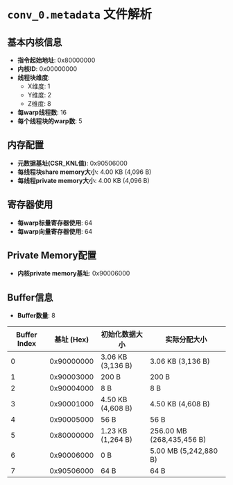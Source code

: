 # `conv_0.metadata` 文件解析

## 基本内核信息
- **指令起始地址**: 0x80000000
- **内核ID**: 0x00000000
- **线程块维度**:
  - X维度: 1
  - Y维度: 2
  - Z维度: 8
- **每warp线程数**: 16
- **每个线程块的warp数**: 5

## 内存配置
- **元数据基址(CSR_KNL值)**: 0x90506000
- **每线程块share memory大小**: 4.00 KB (4,096 B)
- **每线程private memory大小**: 4.00 KB (4,096 B)

## 寄存器使用
- **每warp标量寄存器使用**: 64
- **每warp向量寄存器使用**: 64

## Private Memory配置
- **内核private memory基址**: 0x90006000

## Buffer信息
- **Buffer数量**: 8

| Buffer Index | 基址 (Hex) | 初始化数据大小 | 实际分配大小 |
|---|---|---|---|
| 0 | 0x90000000 | 3.06 KB (3,136 B) | 3.06 KB (3,136 B) |
| 1 | 0x90003000 | 200 B | 200 B |
| 2 | 0x90004000 | 8 B | 8 B |
| 3 | 0x90001000 | 4.50 KB (4,608 B) | 4.50 KB (4,608 B) |
| 4 | 0x90005000 | 56 B | 56 B |
| 5 | 0x80000000 | 1.23 KB (1,264 B) | 256.00 MB (268,435,456 B) |
| 6 | 0x90006000 | 0 B | 5.00 MB (5,242,880 B) |
| 7 | 0x90506000 | 64 B | 64 B |
